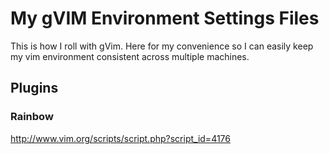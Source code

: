 # My gVIM Environment Settings Files

This is how I roll with gVim. Here for my convenience so I can easily keep my vim
environment consistent across multiple machines.

## Plugins

### Rainbow

http://www.vim.org/scripts/script.php?script_id=4176
